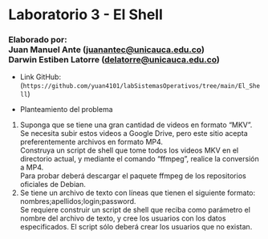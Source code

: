 # Laboratorio 3 - El Shell
### Elaborado por:<br>Juan Manuel Ante (juanantec@unicauca.edu.co)<br>Darwin Estiben Latorre (delatorre@unicauca.edu.co)

- Link GitHub: (`https://github.com/yuan4101/labSistemasOperativos/tree/main/El_Shell`)

- Planteamiento del problema<br>
1. Suponga que se tiene una gran cantidad de videos en formato “MKV”.
Se necesita subir estos videos a Google Drive, pero este sitio acepta
preferentemente archivos en formato MP4.<br>Construya un script de shell que
tome todos los videos MKV en el directorio actual, y mediante el comando
“ffmpeg”, realice la conversión a MP4.<br>Para probar deberá descargar el
paquete ffmpeg de los repositorios oficiales de Debian.<br>
2. Se tiene un archivo de texto con líneas que tienen el siguiente formato: nombres;apellidos;login;password.<br>
Se requiere construir un script de shell que reciba como parámetro el nombre
del archivo de texto, y cree los usuarios con los datos especificados. El script
sólo deberá crear los usuarios que no existan.